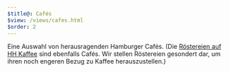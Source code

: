 ```yaml
---
$title@: Cafés
$view: /views/cafes.html
$order: 2
---
```


Eine Auswahl von herausragenden Hamburger Cafés. (Die [Röstereien auf HH Kaffee]([url('/content/pages/roasters.md')]) sind ebenfalls Cafés. Wir stellen Röstereien gesondert dar, um ihren noch engeren Bezug zu Kaffee herauszustellen.)